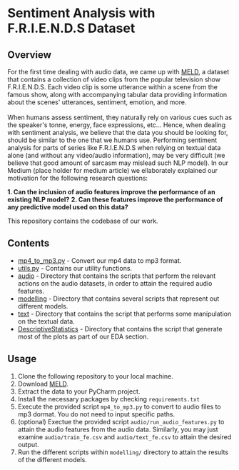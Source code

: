 # Sentiment Analysis with F.R.I.E.N.D.S Dataset

## Overview
For the first time dealing with audio data, we came up with [MELD](https://affective-meld.github.io/), a dataset that contains a collection of video clips from the popular television show F.R.I.E.N.D.S.
Each video clip is some utterance within a scene from the famous show, along with accompanying tabular data providing information about the scenes' utterances, sentiment, emotion, and more. 
<br />
<br />
When humans assess sentiment, they naturally rely on various cues such as the speaker's tonne, energy, face expressions, etc...
Hence, when dealing with sentiment analysis, we believe that the data you should be looking for, should be similar to the one that we humans use.
Performing sentiment analysis for parts of series like F.R.I.E.N.D.S when relying on textual data alone (and without any video/audio information), may be very difficult (we believe that good amount of sarcasm may mislead such NLP model).
In our Medium (place holder for medium article) we ellaborately explained our motivation for the following research questions:

**1. Can the inclusion of audio features improve the performance of an existing NLP model?**
**2. Can these features improve the performance of any predictive model used on this data?**

This repository contains the codebase of our work.

## Contents
- [mp4_to_mp3.py](https://github.com/lvyor307/nlp-with-audio/blob/main/mp4_to_mp3.py) - Convert our mp4 data to mp3 format.
- [utils.py](https://github.com/lvyor307/nlp-with-audio/blob/main/utils.py) - Contains our utility functions.
- [audio](https://github.com/lvyor307/nlp-with-audio/tree/main/audio) - Directory that contains the scripts that perform the relevant actions on the audio datasets, in order to attain the required audio features.
- [modelling](https://github.com/lvyor307/nlp-with-audio/tree/main/modelling) - Directory that contains several scripts that represent out different models.
- [text](https://github.com/lvyor307/nlp-with-audio/tree/main/text) - Directory that contains the script that performs some manipulation on the textual data.
- [DescriptiveStatistics](https://github.com/lvyor307/nlp-with-audio/tree/main/DescriptiveStatistics) - Directory that contains the script that generate most of the plots as part of our EDA section.


## Usage
1. Clone the following repository to your local machine.
2. Download [MELD](https://affective-meld.github.io/).
3. Extract the data to your PyCharm project.
4. Install the necessary packages by checking `requirements.txt`
5. Execute the provided script `mp4_to_mp3.py` to convert to audio files to mp3 dormat. You do not need to input specific paths.
6. (optional) Exectue the provided script `audio/run_audio_features.py` to attain the audio features from the audio data.
   Similarly, you may just examine `audio/train_fe.csv` and `audio/text_fe.csv` to attain the desired output.
7. Run the different scripts within `modelling/` directory to attain the results of the different models.

